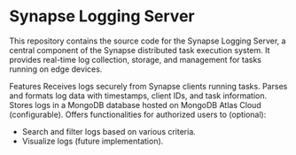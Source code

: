# Synapse Logging Server 

This repository contains the source code for the Synapse Logging Server, a central component of the Synapse distributed 
task execution system. It provides real-time log collection, storage, and management for tasks running on edge devices.

Features
Receives logs securely from Synapse clients running tasks.
Parses and formats log data with timestamps, client IDs, and task information.
Stores logs in a MongoDB database hosted on MongoDB Atlas Cloud (configurable).
Offers functionalities for authorized users to (optional):
- Search and filter logs based on various criteria.
- Visualize logs (future implementation).
